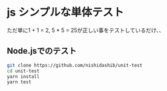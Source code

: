 # js シンプルな単体テスト

ただ単に1 + 1 = 2, 5 * 5 = 25が正しい事をテストしているだけ、、

## Node.jsでのテスト

```sh
git clone https://github.com/nishidashib/unit-test
cd unit-test
yarn install
yarn test
```
